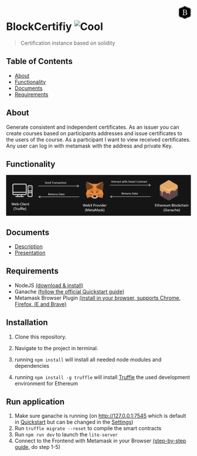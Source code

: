 <img src="BlockCertifyLogo.png" height="35" align="right" />

# BlockCertifiy ![Cool](https://img.shields.io/badge/%F0%9F%93%9C-certificated-blue)
>Certification instance based on solidity

## Table of Contents

- [About](#about)
- [Functionality](#functionality)
- [Documents](#documents)
- [Requirements](#requirements)

## About
Generate consistent and independent certificates. As an issuer you can create courses based on participants addresses and issue certificates to the users of the course. As a participant I want to view received certificates. Any user can log in with metamask with the address and private Key.

## Functionality
![architecture](architecture.png)

## Documents
* [Description](https://dhbwstg-my.sharepoint.com/:w:/g/personal/inf18200_lehre_dhbw-stuttgart_de/EQepBS1bCaZKkkIirMOSuSkB5mS8uptXrDt5dB3pTiHiKw?e=5psYY9)
* [Presentation](https://dhbwstg-my.sharepoint.com/:p:/g/personal/inf18200_lehre_dhbw-stuttgart_de/EaSqSujzyTlEosuql-bChuoBrbgE39MxWxldudZCXU6MnQ?e=DM1EkB)

## Requirements
* NodeJS [(download & install)](https://nodejs.org/en/)
* Ganache [(follow the official Quickstart guide)](https://www.trufflesuite.com/docs/ganache/quickstart)
* Metamask Browser Plugin [(install in your browser, supports Chrome, Firefox, IE and Brave)](https://metamask.io/download.html)

## Installation
1. Clone this repository.
2. Navigate to the project in terminal. 

3. running `npm install` will install all needed node modules and dependencies
4. running `npm install -g truffle` will install [Truffle](https://www.npmjs.com/package/truffle) the used development environment for Ethereum

## Run application

1. Make sure ganache is running (on http://127.0.0.1:7545 which is default in [Quickstart](https://www.trufflesuite.com/docs/ganache/quickstart) but can be changed in the [Settings](https://www.trufflesuite.com/docs/ganache/reference/ganache-settings))
2. Run `truffle migrate --reset` to compile the smart contracts
3. Run `npm run dev` to launch the `lite-server`
4. Connect to the Frontend with Metamask in your Browser [(step-by-step guide,](https://github.com/mkqavi/dhbw-truffle-project#connect-to-frontend-in-browser) do step 1-5)

